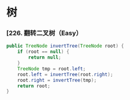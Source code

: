 # 树

### [226. 翻转二叉树（Easy）

```java
public TreeNode invertTree(TreeNode root) {
    if (root == null) {
        return null;
    }
    TreeNode tmp = root.left;
    root.left = invertTree(root.right);
    root.right = invertTree(tmp);
    return root;
}
```
